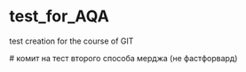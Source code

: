 # test\_for\_AQA

test creation for the course of GIT



\# комит на тест второго способа мерджа (не фастфорвард)


